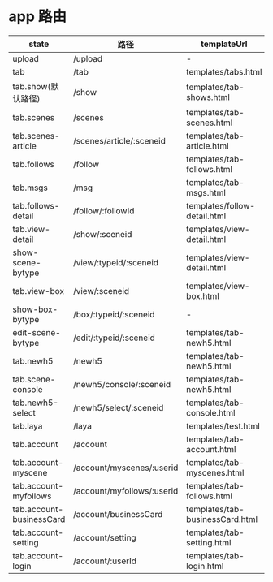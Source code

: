 # app 路由

state                    | 路径                         | templateUrl                     | controller
------------------------ | -------------------------- | ------------------------------- | ----------------
upload                   | /upload                    | -                               | -
tab                      | /tab                       | templates/tabs.html             | -
tab.show(默认路径)           | /show                      | templates/tab-shows.html        | ShowMainCtrl
tab.scenes               | /scenes                    | templates/tab-scenes.html       | ArticleEditCtrl
tab.scenes-article       | /scenes/article/:sceneid   | templates/tab-article.html      | ArticleShowCtrl
tab.follows              | /follow                    | templates/tab-follows.html      | FollowsCtrl
tab.msgs                 | /msg                       | templates/tab-msgs.html         | MessageCtrl
tab.follows-detail       | /follow/:followId          | templates/follow-detail.html    | FollowDetailCtrl
tab.view-detail          | /show/:sceneid             | templates/view-detail.html      | ShowH5Ctrl
show-scene-bytype        | /view/:typeid/:sceneid     | templates/view-detail.html      | ShowH5Ctrl
tab.view-box             | /view/:sceneid             | templates/view-box.html         | ViewBoxCtrl
show-box-bytype          | /box/:typeid/:sceneid      | -                               | ViewBoxCtrl
edit-scene-bytype        | /edit/:typeid/:sceneid     | templates/tab-newh5.html        | EditH5Ctrl
tab.newh5                | /newh5                     | templates/tab-newh5.html        | EditH5Ctrl
tab.scene-console        | /newh5/console/:sceneid    | templates/tab-newh5.html        | EditH5Ctrl
tab.newh5-select         | /newh5/select/:sceneid     | templates/tab-console.html      | SelectH5Ctrl
tab.laya                 | /laya                      | templates/test.html             | LayaCtrl
tab.account              | /account                   | templates/tab-account.html      | AccountCtrl
tab.account-myscene      | /account/myscenes/:userid  | templates/tab-myscenes.html     | MySceneCtrl
tab.account-myfollows    | /account/myfollows/:userid | templates/tab-follows.html      | FollowsCtrl
tab.account-businessCard | /account/businessCard      | templates/tab-businessCard.html | AccountCtrl
tab.account-setting      | /account/setting           | templates/tab-setting.html      | myController
tab.account-login        | /account/:userId           | templates/tab-login.html        | LoginCtrl
